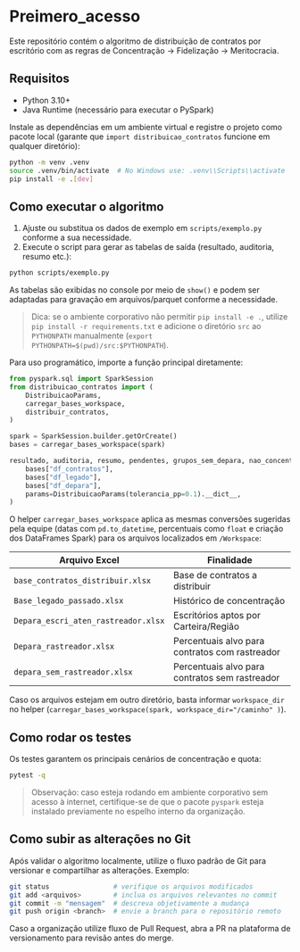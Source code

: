 # Preimero_acesso

Este repositório contém o algoritmo de distribuição de contratos por escritório com as regras de Concentração → Fidelização → Meritocracia.

## Requisitos

- Python 3.10+
- Java Runtime (necessário para executar o PySpark)

Instale as dependências em um ambiente virtual e registre o projeto como pacote
local (garante que `import distribuicao_contratos` funcione em qualquer diretório):

```bash
python -m venv .venv
source .venv/bin/activate  # No Windows use: .venv\\Scripts\\activate
pip install -e .[dev]
```

## Como executar o algoritmo

1. Ajuste ou substitua os dados de exemplo em `scripts/exemplo.py` conforme a sua necessidade.
2. Execute o script para gerar as tabelas de saída (resultado, auditoria, resumo etc.):

```bash
python scripts/exemplo.py
```

As tabelas são exibidas no console por meio de `show()` e podem ser adaptadas para gravação em arquivos/parquet conforme a necessidade.

> Dica: se o ambiente corporativo não permitir `pip install -e .`, utilize `pip install -r requirements.txt` e adicione o diretório `src`
> ao `PYTHONPATH` manualmente (`export PYTHONPATH=$(pwd)/src:$PYTHONPATH`).

Para uso programático, importe a função principal diretamente:

```python
from pyspark.sql import SparkSession
from distribuicao_contratos import (
    DistribuicaoParams,
    carregar_bases_workspace,
    distribuir_contratos,
)

spark = SparkSession.builder.getOrCreate()
bases = carregar_bases_workspace(spark)

resultado, auditoria, resumo, pendentes, grupos_sem_depara, nao_concentrados, export = distribuir_contratos(
    bases["df_contratos"],
    bases["df_legado"],
    bases["df_depara"],
    params=DistribuicaoParams(tolerancia_pp=0.1).__dict__,
)
```

O helper `carregar_bases_workspace` aplica as mesmas conversões sugeridas pela
equipe (datas com `pd.to_datetime`, percentuais como `float` e criação dos
DataFrames Spark) para os arquivos localizados em `/Workspace`:

| Arquivo Excel                           | Finalidade                                     |
| -------------------------------------- | ---------------------------------------------- |
| `base_contratos_distribuir.xlsx`       | Base de contratos a distribuir                 |
| `Base_legado_passado.xlsx`             | Histórico de concentração                      |
| `Depara_escri_aten_rastreador.xlsx`    | Escritórios aptos por Carteira/Região          |
| `Depara_rastreador.xlsx`               | Percentuais alvo para contratos com rastreador |
| `depara_sem_rastreador.xlsx`           | Percentuais alvo para contratos sem rastreador |

Caso os arquivos estejam em outro diretório, basta informar `workspace_dir`
no helper (`carregar_bases_workspace(spark, workspace_dir="/caminho" )`).

## Como rodar os testes

Os testes garantem os principais cenários de concentração e quota:

```bash
pytest -q
```

> Observação: caso esteja rodando em ambiente corporativo sem acesso à internet, certifique-se de que o pacote `pyspark` esteja instalado previamente no espelho interno da organização.

## Como subir as alterações no Git

Após validar o algoritmo localmente, utilize o fluxo padrão de Git para versionar e compartilhar as alterações. Exemplo:

```bash
git status                # verifique os arquivos modificados
git add <arquivos>        # inclua os arquivos relevantes no commit
git commit -m "mensagem"  # descreva objetivamente a mudança
git push origin <branch>  # envie a branch para o repositório remoto
```

Caso a organização utilize fluxo de Pull Request, abra a PR na plataforma de versionamento para revisão antes do merge.

